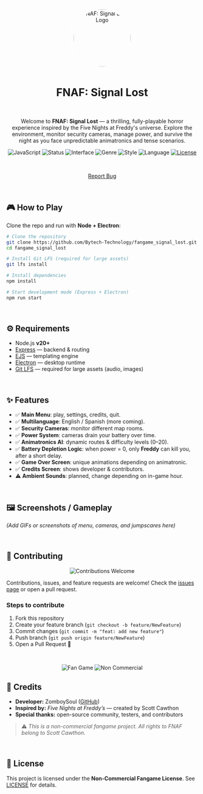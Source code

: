 <p align="center">
  <img
    src="assets/images/logo.png"
    alt="FNAF: Signal Lost Logo"
    style="border: 2px solid white; border-radius: 50%; width: 150px; height:150px; padding:10px;" />
</p>

<h1 align="center">FNAF: Signal Lost</h1>

<br>

<p align="center">
  Welcome to <strong>FNAF: Signal Lost</strong> — a thrilling, fully-playable horror experience inspired by the Five Nights at Freddy's universe.  
  Explore the environment, monitor security cameras, manage power, and survive the night as you face unpredictable animatronics and tense scenarios.
</p>

<p align="center">
  <img alt="JavaScript" src="https://img.shields.io/badge/JavaScript-00ffff?logo=JavaScript&logoColor=000000" />
  <img alt="Status" src="https://img.shields.io/badge/status-in%20development-ff00ff" />
  <img alt="Interface" src="https://img.shields.io/badge/interface-Web/Electron-ff007f?logo=electron&logoColor=white" />
  <img alt="Genre" src="https://img.shields.io/badge/genre-horror-ff1a1a" />
  <img alt="Style" src="https://img.shields.io/badge/style-Graphical-6666ff" />
  <img alt="Language" src="https://img.shields.io/badge/lang-en%2Fes-cc00ff" />
  <a href="./LICENSE"><img alt="License" src="https://img.shields.io/badge/License-Non--Commercial%20Fangame-blue" /></a>
</p>

<br>

<p align="center">
  <a href="https://github.com/Bytech-Technology/fangame_signal_lost/issues/new?assignees=&labels=bug&projects=&template=bug_report.yml" target="_blank" rel="noopener noreferrer">Report Bug</a>
</p>

<br>

## 🎮 How to Play

Clone the repo and run with **Node + Electron**:

```bash
# Clone the repository
git clone https://github.com/Bytech-Technology/fangame_signal_lost.git
cd fangame_signal_lost

# Install Git LFS (required for large assets)
git lfs install

# Install dependencies
npm install

# Start development mode (Express + Electron)
npm run start
```

<br>

## ⚙️ Requirements

* Node.js **v20+**
* [Express](https://www.npmjs.com/package/express) — backend & routing
* [EJS](https://www.npmjs.com/package/ejs) — templating engine
* [Electron](https://www.npmjs.com/package/electron) — desktop runtime
* [Git LFS](https://git-lfs.com/) — required for large assets (audio, images)

<br>

## ✨ Features

* ✅ **Main Menu**: play, settings, credits, quit.
* ✅ **Multilanguage**: English / Spanish (more coming).
* ✅ **Security Cameras**: monitor different map rooms.
* ✅ **Power System**: cameras drain your battery over time.
* ✅ **Animatronics AI**: dynamic routes & difficulty levels (0–20).
* ✅ **Battery Depletion Logic**: when power = 0, only **Freddy** can kill you, after a short delay.
* ✅ **Game Over Screen**: unique animations depending on animatronic.
* ✅ **Credits Screen**: shows developer & contributors.
* ⚠️ **Ambient Sounds**: planned, change depending on in-game hour.

<br>

## 🖼️ Screenshots / Gameplay

*(Add GIFs or screenshots of menu, cameras, and jumpscares here)*

<br>

## 🤝 Contributing

<p align="center">
  <img alt="Contributions Welcome" src="https://img.shields.io/badge/contributions-welcome-brightgreen?style=for-the-badge" />
</p>

Contributions, issues, and feature requests are welcome!
Check the [issues page](https://github.com/Bytech-Technology/fangame_signal_lost/issues) or open a pull request.

### Steps to contribute

1. Fork this repository
2. Create your feature branch (`git checkout -b feature/NewFeature`)
3. Commit changes (`git commit -m "feat: add new feature"`)
4. Push branch (`git push origin feature/NewFeature`)
5. Open a Pull Request 🚀

<br>

<p align="center">
  <img alt="Fan Game" src="https://img.shields.io/badge/project-fan%20game-blueviolet?style=for-the-badge" />
  <img alt="Non Commercial" src="https://img.shields.io/badge/use-non--commercial-orange?style=for-the-badge" />
</p>

## 👤 Credits

* **Developer:** ZomboySoul ([GitHub](https://github.com/Bytech-Technology))
* **Inspired by:** *Five Nights at Freddy’s* — created by Scott Cawthon
* **Special thanks:** open-source community, testers, and contributors

> ⚠️ *This is a non-commercial fangame project. All rights to FNAF belong to Scott Cawthon.*

<br>

## 📝 License

This project is licensed under the **Non-Commercial Fangame License**.
See [LICENSE](./LICENSE) for details.
